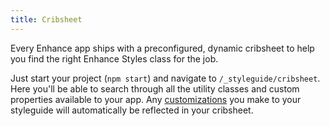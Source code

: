 ```yaml
---
title: Cribsheet
---
```


Every Enhance app ships with a preconfigured, dynamic cribsheet to help you find the right Enhance Styles class for the job.

Just start your project (`npm start`) and navigate to `/_styleguide/cribsheet`. Here you'll be able to search through all the utility classes and custom properties available to your app. Any [customizations](/docs/enhance-styles/customization) you make to your styleguide will automatically be reflected in your cribsheet.

